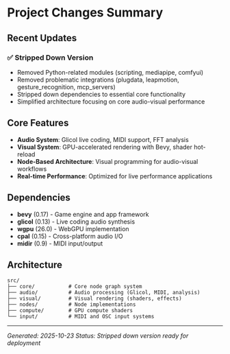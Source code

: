 # Project Changes Summary

## Recent Updates

### ✅ Stripped Down Version
- Removed Python-related modules (scripting, mediapipe, comfyui)
- Removed problematic integrations (plugdata, leapmotion, gesture_recognition, mcp_servers)
- Stripped down dependencies to essential core functionality
- Simplified architecture focusing on core audio-visual performance

## Core Features
- **Audio System**: Glicol live coding, MIDI support, FFT analysis
- **Visual System**: GPU-accelerated rendering with Bevy, shader hot-reload
- **Node-Based Architecture**: Visual programming for audio-visual workflows
- **Real-time Performance**: Optimized for live performance applications

## Dependencies
- **bevy** (0.17) - Game engine and app framework
- **glicol** (0.13) - Live coding audio synthesis
- **wgpu** (26.0) - WebGPU implementation
- **cpal** (0.15) - Cross-platform audio I/O
- **midir** (0.9) - MIDI input/output

## Architecture
```
src/
├── core/           # Core node graph system
├── audio/          # Audio processing (Glicol, MIDI, analysis)
├── visual/         # Visual rendering (shaders, effects)
├── nodes/          # Node implementations
├── compute/        # GPU compute shaders
└── input/          # MIDI and OSC input systems
```

---

*Generated: 2025-10-23*
*Status: Stripped down version ready for deployment*